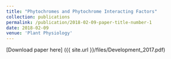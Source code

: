 ```yaml
---
title: "Phytochromes and Phytochrome Interacting Factors"
collection: publications
permalink: /publication/2018-02-09-paper-title-number-1
date: 2018-02-09
venue: 'Plant Physiology'
---
```



[Download paper here]  ({{ site.url }}/files/Development_2017.pdf)
